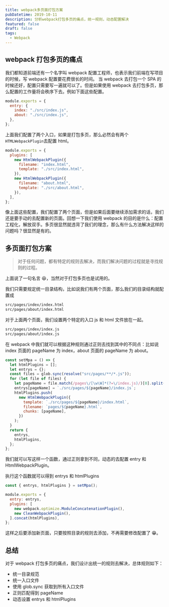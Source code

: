 ```yaml
---
title: webpack多页面打包方案
pubDatetime: 2019-10-11
description: 分析webpack打包多页的痛点，统一规则，动态配置解决
featured: false
draft: false
tags:
  - Webpack
---
```


## webpack 打包多页的痛点

我们都知道前端还有一个名字叫 webpack 配置工程师，也表示我们前端在写项目的时候，写 webpack 配置要花费很长的时间。
当 webpack 去打包一个 SPA 的时候还好，配置只需要写一遍就可以了。但是如果使用 webpack 去打包多页，那么配置的工作量将会秩序下去。例如下面这些配置。

```js
module.exports = {
  entry: {
    index: "./src/index.js",
    about: "./src/index.js",
  },
};
```

上面我们配置了两个入口，如果是打包多页，那么必然会有两个`HTMLWebpackPlugin`去配置 html。

```js
module.exports = {
  plugins: [
    new HtmlWebpackPlugin({
      filename: "index.html",
      template: "./src/index.html",
    }),
    new HtmlWebpackPlugin({
      filename: "about.html",
      template: "./src/about.html",
    }),
  ],
};
```

像上面这些配置，我们配置了两个页面，但是如果后面要继续添加需求的话，我们还是要手动的去配置新的页面。回想一下我们使用 webpack 的目的是什么：配置工程化，解放双手。多页很显然就违背了我们的理念，那么有什么方法解决这样的问题吗？很显然是有的。

## 多页面打包方案

> 对于任何问题，都有特定的规则去解决，而我们解决问题的过程就是寻找规则的过程。

上面说了一句名言 😆，当然对于打包多页也是试用的。

我们只需要规定统一目录结构，比如说我们有两个页面，那么我们的目录结构就配置成

```txt
src/pages/index/index.html
src/pages/about/index.html
```

对于上面两个页面，我们设置两个特定的入口 js 和 html 文件放在一起。

```txt
src/pages/index/index.js
src/pages/about/index.js
```

在 webpack 中我们就可以根据这种规则通过正则去找到其中的不同点：比如说 index 页面的 pageName 为 index，about 页面的 pageName 为 about。

```js
const setMpa = () => {
  let htmlPlugins = [];
  let entrys = {};
  const files = glob.sync(resolve("src/pages/**/*.js"));
  for (let file of files) {
    let pageName = file.match(/pages\/[\w\W]*(?=\/index.js)/)[0].split("/")[1];
    entrys[pageName] = `./src/pages/${pageName}/index.js`;
    htmlPlugins.push(
      new HtmlWebpackPlugin({
        template: `./src/pages/${pageName}/index.html`,
        filename: `pages/${pageName}.html`,
        chunks: [pageName],
      })
    );
  }
  return {
    entrys,
    htmlPlugins,
  };
};
```

我们就可以写这样一个函数，通过正则拿到不同，动态的去配置 entry 和 HtmlWebpackPlugin。

执行这个函数就可以得到 entrys 和 htmlPlugins

```js
const { entrys, htmlPlugins } = setMpa();

module.exports = {
  entry: entrys,
  plugins: [
    new webpack.optimize.ModuleConcatenationPlugin(),
    new CleanWebpackPlugin(),
  ].concat(htmlPlugins),
};
```

这样之后要添加新页面，只要按照目录的规则去添加，不再需要修改配置了 😁。

## 总结

对于 webpack 打包多页的痛点，我们设计出统一的规则去解决，总体规则如下：

- 统一目录规范
- 统一入口文件
- 使用 glob.sync 获取到所有入口文件
- 正则匹配得到 pageName
- 动态设置 entrys 和 htmlPlugins
